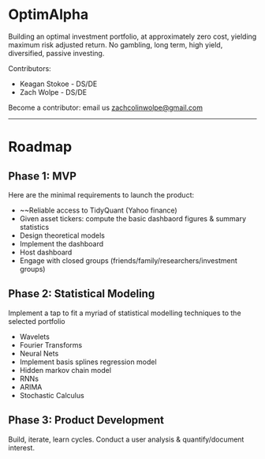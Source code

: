 # OptimAlpha

Building an optimal investment portfolio, at approximately zero cost, yielding maximum risk adjusted return. No gambling, long term, high yield, diversified, passive investing.

Contributors:
- Keagan Stokoe - DS/DE
- Zach Wolpe    - DS/DE

Become a contributor: email us zachcolinwolpe@gmail.com

----------------------


# Roadmap

## Phase 1: MVP
Here are the minimal requirements to launch the product:

- ~~Reliable access to TidyQuant (Yahoo finance)
- Given asset tickers: compute the basic dashbaord figures \& summary statistics
- Design theoretical models
- Implement the dashboard
- Host dashboard
- Engage with closed groups (friends/family/researchers/investment groups)


## Phase 2: Statistical Modeling 
Implement a tap to fit a myriad of statistical modelling techniques to the selected portfolio 
- Wavelets
- Fourier Transforms
- Neural Nets
- Implement basis splines regression model
- Hidden markov chain model
- RNNs
- ARIMA
- Stochastic Calculus

## Phase 3: Product Development
Build, iterate, learn cycles. Conduct a user analysis \& quantify/document interest.
